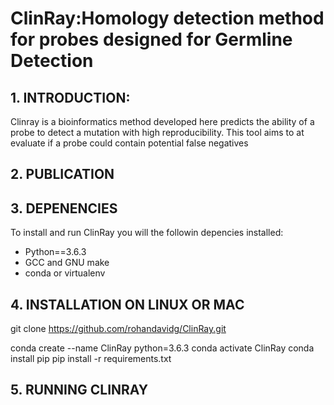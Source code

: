 # ClinRay:Homology detection method for probes designed for Germline Detection


## 1. INTRODUCTION:

Clinray is a bioinformatics method developed here predicts the ability of a probe to detect a mutation with high reproducibility. This tool aims to at evaluate if a probe could contain potential false negatives


## 2. PUBLICATION


## 3. DEPENENCIES

To install and run ClinRay you will the followin depencies installed:

* Python==3.6.3
* GCC and GNU make
* conda or virtualenv

## 4. INSTALLATION ON LINUX OR MAC

git clone https://github.com/rohandavidg/ClinRay.git

conda create --name ClinRay python=3.6.3
conda activate ClinRay
conda install pip
pip install -r requirements.txt

## 5. RUNNING CLINRAY



